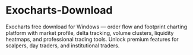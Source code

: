 # Exocharts-Download
Exocharts free download for Windows — order flow and footprint charting platform with market profile, delta tracking, volume clusters, liquidity heatmaps, and professional trading tools. Unlock premium features for scalpers, day traders, and institutional traders.
